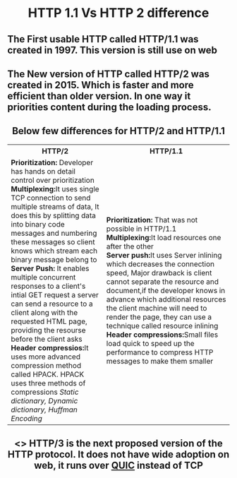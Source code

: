 <h1 align="center">HTTP 1.1 Vs HTTP 2 difference</h1>
<p align="center">

<h2 align="left">The First usable HTTP called HTTP/1.1 was created in 1997. This version is still use on web </h2>
<h2 align="left">The New version of HTTP called HTTP/2 was created in 2015. Which is faster and more efficient than older version. In one way it priorities content during the loading process. </h2>
<h2 align="center"><b>Below few differences for HTTP/2 and HTTP/1.1 </b></h2>

<table><tr><th>HTTP/2</th> <th>HTTP/1.1</th></tr>
<tr><td> <b>Prioritization: </b>Developer has hands on detail control over prioritization  <br><b>Multiplexing:</b>It uses single TCP connection to send multiple streams of data, It does this by splitting data into binary code messages and numbering these messages so client knows which stream each binary   message belong to<br><b>Server Push: </b>It enables multiple concurrent responses to a client's intial GET request a server can send a resource to a client along with the requested HTML page, providing the resourse before the client asks<br><b>Header compressios:</b>It uses more advanced compression method called HPACK. HPACK uses three methods of compressions <i>Static dictionary, Dynamic dictionary, Huffman Encoding</i></td> <td> <b>Prioritization: </b>That was not possible in HTTP/1.1 <br><b>Multiplexing:</b>It load resources one after the other<br><b>Server push:</b>It uses Server inlining which decreases the connection speed, Major drawback is client cannot separate the resource and document,if the developer knows in advance which additional resources the client machine will need to render the page, they can use a technique called resource inlining<br><b>Header compressions:</b>Small files load quick to speed up the performance to compress HTTP messages to make them smaller </td></tr>
</table>

<h2 align="center"><> HTTP/3 is the next proposed version of the HTTP protocol. It does not have wide adoption on web, it runs over <u>QUIC</u> instead of TCP </h2>

</p>




